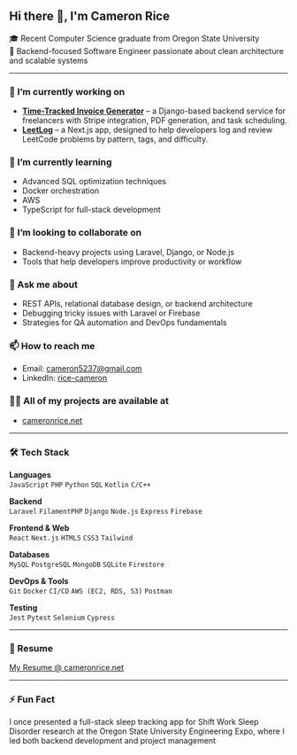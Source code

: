 ## Hi there 👋, I'm Cameron Rice

🎓 Recent Computer Science graduate from Oregon State University  
🧠 Backend-focused Software Engineer passionate about clean architecture and scalable systems

---

### 🔭 I’m currently working on
- **[Time-Tracked Invoice Generator](https://github.com/Rice-Cameron/invoice-generator)** – a Django-based backend service for freelancers with Stripe integration, PDF generation, and task scheduling.
- **[LeetLog](https://github.com/Rice-Cameron/LeetLog)** – a Next.js app, designed to help developers log and review LeetCode problems by pattern, tags, and difficulty.


### 🌱 I’m currently learning
- Advanced SQL optimization techniques  
- Docker orchestration
- AWS
- TypeScript for full-stack development  

### 👯 I’m looking to collaborate on
- Backend-heavy projects using Laravel, Django, or Node.js  
- Tools that help developers improve productivity or workflow

### 💬 Ask me about
- REST APIs, relational database design, or backend architecture  
- Debugging tricky issues with Laravel or Firebase  
- Strategies for QA automation and DevOps fundamentals

### 📫 How to reach me
- Email: cameron5237@gmail.com  
- LinkedIn: [rice-cameron](https://www.linkedin.com/in/rice-cameron)

### 👨‍💻 All of my projects are available at
- [cameronrice.net](https://www.cameronrice.net/)

---

### 🛠️ Tech Stack

**Languages**  
`JavaScript` `PHP` `Python` `SQL` `Kotlin` `C/C++`

**Backend**  
`Laravel` `FilamentPHP` `Django` `Node.js` `Express` `Firebase`

**Frontend & Web**  
`React` `Next.js` `HTML5` `CSS3` `Tailwind`

**Databases**  
`MySQL` `PostgreSQL` `MongoDB` `SQLite` `Firestore`

**DevOps & Tools**  
`Git` `Docker` `CI/CD` `AWS (EC2, RDS, S3)` `Postman`

**Testing**  
`Jest` `Pytest` `Selenium` `Cypress`

---

### 📄 Resume
[My Resume @ cameronrice.net](https://www.cameronrice.net/resume)

---

### ⚡ Fun Fact
I once presented a full-stack sleep tracking app for Shift Work Sleep Disorder research at the Oregon State University Engineering Expo, where I led both backend development and project management
